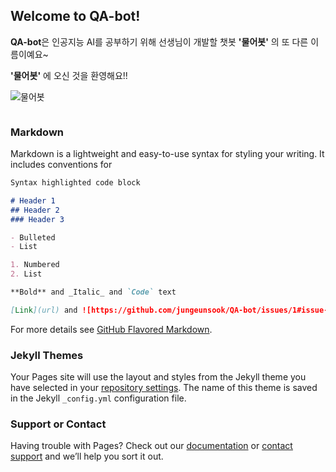 ## Welcome to QA-bot!

**QA-bot**은 인공지능 AI를 공부하기 위해 선생님이 개발할 챗봇 **'물어봇'** 의 또 다른 이름이예요~

**'물어봇'** 에 오신 것을 환영해요!!

![물어봇](https://github.com/jungeunsook/QA-bot/issues/1#issue-964661701)
        
![]()

### Markdown

Markdown is a lightweight and easy-to-use syntax for styling your writing. It includes conventions for

```markdown
Syntax highlighted code block

# Header 1
## Header 2
### Header 3

- Bulleted
- List

1. Numbered
2. List

**Bold** and _Italic_ and `Code` text

[Link](url) and ![https://github.com/jungeunsook/QA-bot/issues/1#issue-964661701](src)
```

For more details see [GitHub Flavored Markdown](https://guides.github.com/features/mastering-markdown/).

### Jekyll Themes

Your Pages site will use the layout and styles from the Jekyll theme you have selected in your [repository settings](https://github.com/jungeunsook/QA-bot/settings/pages). The name of this theme is saved in the Jekyll `_config.yml` configuration file.

### Support or Contact

Having trouble with Pages? Check out our [documentation](https://docs.github.com/categories/github-pages-basics/) or [contact support](https://support.github.com/contact) and we’ll help you sort it out.
